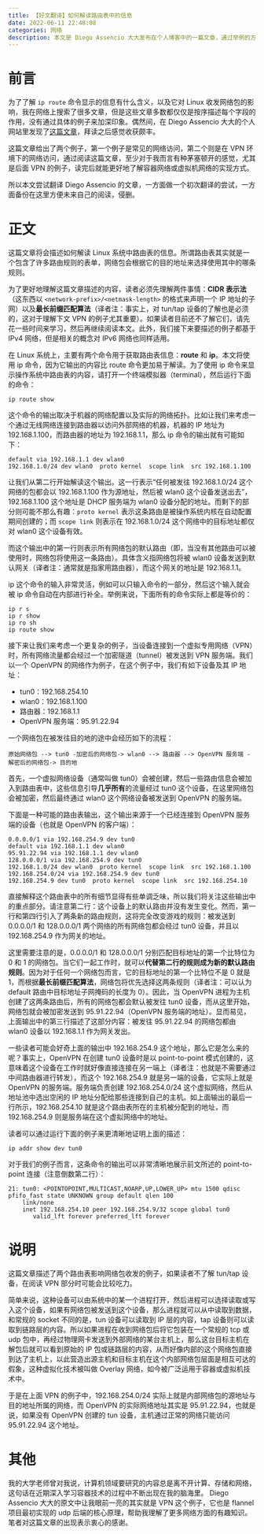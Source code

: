 ```yaml
---
title: 【好文翻译】如何解读路由表中的信息
date: 2022-06-11 22:48:08
categories: 网络
description: 本文是 Diego Assencio 大大发布在个人博客中的一篇文章，通过举例的方式描述了 Linux 系统中路由表信息的含义，这里仅做翻译及总结
---
```


# 前言

为了了解 `ip route` 命令显示的信息有什么含义，以及它对 Linux 收发网络包的影响，我在网络上搜索了很多文章，但是这些文章多数都仅仅是按序描述每个字段的作用，没有通过具体的例子来加深印象。偶然间，在 Diego Assencio 大大的个人网站里发现了[这篇文章](https://diego.assencio.com/?index=d71346b8737ee449bb09496784c9b344#:~:text=On%20Linux%2C%20there%20are%20two%20commands%20which%20are,the%20ip%20command%2C%20open%20a%20terminal%20and%20run%3A)，拜读之后感觉收获颇丰。

这篇文章给出了两个例子，第一个例子是常见的网络访问，第二个则是在 VPN 环境下的网络访问，通过阅读这篇文章，至少对于我而言有种茅塞顿开的感觉，尤其是后面 VPN 的例子，读完后就能更好地了解容器网络或虚拟机网络的实现方式。

所以本文尝试翻译 Diego Assencio 的文章，一方面做一个初次翻译的尝试，一方面备份在这里方便未来自己的阅读，侵删。

# 正文

这篇文章将会描述如何解读 Linux 系统中路由表的信息。所谓路由表其实就是一个包含了许多路由规则的表单，网络包会根据它的目的地址来选择使用其中的哪条规则。

为了更好地理解这篇文章描述的内容，读者必须先理解两件事情：**CIDR 表示法**（这东西以 `<network-prefix>/<netmask-length>` 的格式来声明一个 IP 地址的子网）以及**最长前缀匹配算法**（译者注：事实上，对 tun/tap 设备的了解也是必须的，这对于理解下文 VPN 的例子尤其重要）。如果读者目前还不了解它们，请先花一些时间来学习，然后再继续阅读本文。此外，我们接下来要描述的例子都基于 IPv4 网络，但是相关的概念对 IPv6 网络也同样适用。

在 Linux 系统上，主要有两个命令用于获取路由表信息：**route** 和 **ip**。本文将使用 ip 命令，因为它输出的内容比 route 命令更加易于解读。为了使用 ip 命令来显示操作系统中路由表的内容，请打开一个终端模拟器（terminal），然后运行下面的命令：

```shell
ip route show
```

这个命令的输出取决于机器的网络配置以及实际的网络拓扑。比如让我们来考虑一个通过无线网络连接到路由器以访问外部网络的机器，机器的 IP 地址为 192.168.1.100，而路由器的地址为 192.168.1.1，那么 ip 命令的输出就有可能如下：

```shell
default via 192.168.1.1 dev wlan0
192.168.1.0/24 dev wlan0  proto kernel  scope link  src 192.168.1.100
```

让我们从第二行开始解读这个输出。这一行表示“任何被发往 192.168.1.0/24 这个网络的包都会以 192.168.1.100 作为源地址，然后被 wlan0 这个设备发送出去”，192.168.1.100 这个地址是 DHCP 服务端为 wlan0 设备分配的地址。而剩下的部分则可能不那么有趣：`proto kernel` 表示这条路由是被操作系统内核在自动配置期间创建的；而 `scope link` 则表示在 192.168.1.0/24 这个网络中的目标地址都仅对 wlan0 这个设备有效。

而这个输出中的第一行则表示所有网络包的默认路由（即，当没有其他路由可以被使用时，网络包将使用这一条路由）。具体含义指网络包将被 wlan0 设备发送到默认网关（译者注：通常就是指家用路由器），而这个网关的地址是 192.168.1.1。

ip 这个命令的输入非常灵活，例如可以只输入命令的一部分，然后这个输入就会被 ip 命令自动在内部进行补全。举例来说，下面所有的命令实际上都是等价的：

```shell
ip r s
ip r show
ip ro sh
ip route show
```

接下来让我们来考虑一个更复杂的例子，当设备连接到一个虚拟专用网络（VPN）时，所有网络流量都会经过一个加密隧道（tunnel）被发送到 VPN 服务端。我们以一个 OpenVPN 的网络作为例子，在这个例子中，我们有如下设备及其 IP 地址：

- tun0：192.168.254.10
- wlan0：192.168.1.100
- 路由器：192.168.1.1
- OpenVPN 服务端：95.91.22.94

一个网络包在被发往目的地的途中会经历如下的流程：

```shell
原始网络包 --> tun0 -加密后的网络包-> wlan0 --> 路由器 --> OpenVPN 服务端 -解密后的网络包-> 目的地
```

首先，一个虚拟网络设备（通常叫做 tun0）会被创建，然后一些路由信息会被加入到路由表中，这些信息引导**几乎所有**的流量经过 tun0 这个设备，在这里网络包会被加密，然后最终通过 wlan0 这个网络设备被发送到 OpenVPN 的服务端。

下面是一种可能的路由表输出，这个输出来源于一个已经连接到 OpenVPN 服务端的设备（也就是 OpenVPN 的客户端）：

```shell
0.0.0.0/1 via 192.168.254.9 dev tun0
default via 192.168.1.1 dev wlan0
95.91.22.94 via 192.168.1.1 dev wlan0
128.0.0.0/1 via 192.168.254.9 dev tun0
192.168.1.0/24 dev wlan0  proto kernel  scope link  src 192.168.1.100
192.168.254.0/24 via 192.168.254.9 dev tun0
192.168.254.9 dev tun0  proto kernel  scope link  src 192.168.254.10
```

直接解释这个路由表中的所有细节显得有些单调乏味，所以我们将关注这些输出中的重点部分。请注意第二行：这个设备上的默认路由并没有发生变化。然而，第一行和第四行引入了两条新的路由规则，这将完全改变游戏的规则：被发送到 0.0.0.0/1 和 128.0.0.0/1 两个网络的所有网络包都会经过 tun0 设备，并且以 192.168.254.9 作为网关的地址。

这里需要注意的是，0.0.0.0/1 和 128.0.0.0/1 分别匹配目标地址的第一个比特位为 0 和 1 的网络包。当它们一起工作时，就可以**代替第二行的规则成为新的默认路由规则**。因为对于任何一个网络包而言，它的目标地址的第一个比特位不是 0 就是 1，而根据**最长前缀匹配算法**，网络包将优先选择这两条规则（译者注：可以认为 default 路由中目标地址子网掩码的长度为 0）。因此，当 OpenVPN 进程为主机创建了这两条路由后，所有的网络包都会默认被发往 tun0 设备，而从这里开始，网络包就会被加密发送到 95.91.22.94（OpenVPN 服务端的地址）。显而易见，上面输出中的第三行描述了这部分内容：被发往 95.91.22.94 的网络包都由 wlan0 设备以 192.168.1.1 作为网关发出。

一些读者可能会好奇上面的输出中 192.168.254.9 这个地址，那么它是怎么来的呢？事实上，OpenVPN 在创建 tun0 设备时是以 point-to-point 模式创建的，这意味着这个设备在工作时就好像直接连接在另一端上（译者注：也就是不需要通过中间路由器进行转发），而这个 192.168.254.9 就是另一端的设备，它实际上就是 OpenVPN 的服务端。服务端负责创建 192.168.254.0/24 这个虚拟网络，然后从地址池中选出空闲的 IP 地址分配给那些连接到自己的主机。如上面输出的最后一行所示，192.168.254.10 就是这个路由表所在的主机被分配到的地址，而 192.168.254.9 则是服务端在这个虚拟网络中的地址。

读者可以通过运行下面的例子来更清晰地证明上面的描述：

```shell
ip addr show dev tun0
```

对于我们的例子而言，这条命令的输出可以非常清晰地展示前文所述的 point-to-point 连接（注意倒数第二行）：

```shell
21: tun0: <POINTOPOINT,MULTICAST,NOARP,UP,LOWER_UP> mtu 1500 qdisc pfifo_fast state UNKNOWN group default qlen 100
    link/none
    inet 192.168.254.10 peer 192.168.254.9/32 scope global tun0
       valid_lft forever preferred_lft forever
```

# 说明

这篇文章描述了两个路由表影响网络包收发的例子，如果读者不了解 tun/tap 设备，在阅读 VPN 部分时可能会比较吃力。

简单来说，这种设备可以由系统中的某一个进程打开，然后进程可以选择读取或写入这个设备，如果有网络包被发送到这个设备，那么进程就可以从中读取到数据，和常规的 socket 不同的是，tun 设备可以读取到 IP 层的内容，tap 设备则可以读取到链路层的内容。所以如果进程在收到网络包后将它包装在一个常规的 tcp 或 udp 包中，再经过物理网卡发送到外部网络的某台主机上，那么这台目标主机在解包后就可以看到原始的 IP 包或链路层的内容，从而好像内部的这个网络包直接到达了主机上，以此营造出源主机和目标主机在这个内部网络包层面是相互可达的假象，这种虚拟化技术被叫做 Overlay 网络，如今被广泛运用于容器或虚拟机技术中。

于是在上面 VPN 的例子中，192.168.254.0/24 实际上就是内部网络包的源地址与目的地址所属的网络，而 OpenVPN 的实际网络地址其实是 95.91.22.94，也就是说，如果没有 OpenVPN 创建的 tun 设备，主机通过正常的网络只能访问 95.91.22.94 这个地址。

# 其他

我的大学老师曾对我说，计算机领域要研究的内容总是离不开计算、存储和网络，这句话在近期深入学习容器技术的过程中不断出现在我的脑海里。 Diego Assencio 大大的原文中让我眼前一亮的其实就是 VPN 这个例子，它也是 flannel 项目最初实现的 udp 后端的核心原理，帮助我理解了更多网络方面的有趣知识。笔者对这篇文章的出现表示衷心的感谢。